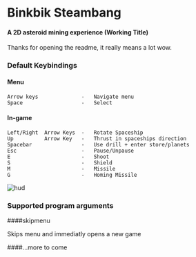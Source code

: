 # Binkbik Steambang
#### A 2D asteroid mining experience (Working Title)

Thanks for opening the readme, it really means a lot wow.

### Default Keybindings
#### Menu
```
Arrow keys              -   Navigate menu
Space                   -   Select
```

#### In-game
```
Left/Right  Arrow Keys  -   Rotate Spaceship
Up          Arrow Key   -   Thrust in spaceships direction
Spacebar                -   Use drill + enter store/planets   
Esc                     -   Pause/Unpause
E                       -   Shoot
S                       -   Shield
M                       -   Missile
G                       -   Homing Missile
```

![hud](https://user-images.githubusercontent.com/25177109/51271452-e56fb380-19c7-11e9-8c66-6f38f95e4048.png)

### Supported program arguments

####skipmenu

Skips menu and immediatly opens a new game

####...more to come
